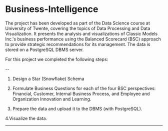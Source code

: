 # Business-Intelligence
The project has been developed as part of the Data Science course at University of Twente, covering the topics of Data Processing and Data Visualization. 
It presents the analysis and visualizations of Classic Models Inc.'s business performance using the Balanced Scorecard (BSC) approach to provide strategic recommendations for its management. 
The data is stored on a PostgreSQL DBMS server.

For this project we completed the following steps:

--

1. Design a Star (Snowflake) Schema

2. Formulate Business Questions for each of the four BSC perspectives: Financial, Customer, Internal Business Process, and Employee and Organization Innovation and Learning.

3. Prepare the data and upload it to the DBMS (with PostgreSQL).

4.Visualize the data.

---




